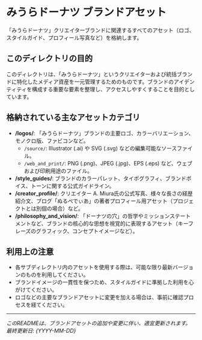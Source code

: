 # みうらドーナツ ブランドアセット

「みうらドーナツ」クリエイターブランドに関連するすべてのアセット（ロゴ、スタイルガイド、プロフィール写真など）を格納します。

## このディレクトリの目的

このディレクトリは、「みうらドーナツ」というクリエイターおよび統括ブランドに特化したメディア資産を一元管理するためのものです。ブランドのアイデンティティを構成する重要な要素を整理し、アクセスしやすくすることを目的としています。

## 格納されている主なアセットカテゴリ

* **/logos/**: 「みうらドーナツ」ブランドの主要ロゴ、カラーバリエーション、モノクロ版、ファビコンなど。
    * `/source/`: Illustrator (.ai) や SVG (.svg) などの編集可能なソースファイル。
    * `/web_and_print/`: PNG (.png)、JPEG (.jpg)、EPS (.eps) など、ウェブおよび印刷用途のファイル。
* **/style_guides/**: ブランドのカラーパレット、タイポグラフィ、ブランドボイス、トーンに関する公式ガイドライン。
* **/creator_profile/**: クリエイター A. Miura氏の公式写真、様々な長さの経歴紹介文、ブログ「ぬるぺでぃあ」の著者プロフィール用アセット（プロジェクトとは別個の場合）など。
* **/philosophy_and_vision/**: 「ドーナツの穴」の哲学やミッションステートメントなど、ブランドの核心的な思想を視覚的に表現するアセット（キーフレーズのグラフィック、コンセプトイメージなど）。

## 利用上の注意

* 各サブディレクトリ内のアセットを使用する際は、可能な限り最新バージョンのものを利用してください。
* ブランドイメージの一貫性を保つため、スタイルガイドに準拠した利用を心がけてください。
* ロゴなどの主要なブランドアセットに変更を加える場合は、事前に確認プロセスを経てください。

---
*このREADMEは、ブランドアセットの追加や変更に伴い、適宜更新されます。最終更新日: {YYYY-MM-DD}*
